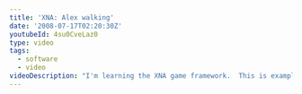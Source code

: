 ```yaml
---
title: 'XNA: Alex walking'
date: '2008-07-17T02:20:30Z'
youtubeId: 4su0CveLaz0
type: video
tags:
  - software
  - video
videoDescription: "I'm learning the XNA game framework.  This is example 1 of my progress: simple sprite animations, dynamic creation and deletion of game objects, and random positioning.\r\nUp arrow increases the amount of 'players' by 1; down arrow decreases the amount by 1.  Left and right arrows move all of the 'players.'"
---
```


